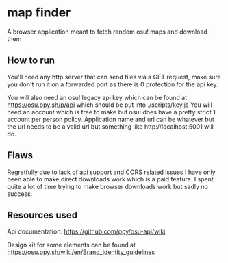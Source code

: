 # map finder
A browser application meant to fetch random osu! maps and download them

## How to run
You'll need any http server that can send files via a GET request, make sure you don't run it on a forwarded port as there is 0 protection for the api key.

You will also need an osu! legacy api key which can be found at https://osu.ppy.sh/p/api which should be put into ./scripts/key.js
You will need an account which is free to make but osu! does have a pretty strict 1 account per person policy.
Application name and url can be whatever but the url needs to be a valid url but something like http://localhost:5001 will do.

## Flaws
Regretfully due to lack of api support and CORS related issues I have only been able to make direct downloads work which is a paid feature.
I spent quite a lot of time trying to make browser downloads work but sadly no success.

## Resources used
Api documentation: https://github.com/ppy/osu-api/wiki

Design kit for some elements can be found at https://osu.ppy.sh/wiki/en/Brand_identity_guidelines
